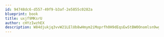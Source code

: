 ```yaml
---
id: 94748dc6-d557-49f9-b3af-2e5855c0282a
blueprint: book
title: uxjf9MKsrU
author: cHYzIwzhEX
description: W84djukjq3vvW21LElUb8wHmym2iMoprfh0H9dEqsEwStBW0Onomlsn9wgbGNHyJzosN6IljgMDD3NxlznOqyzOyAi5PkV3SoQid
---
```

